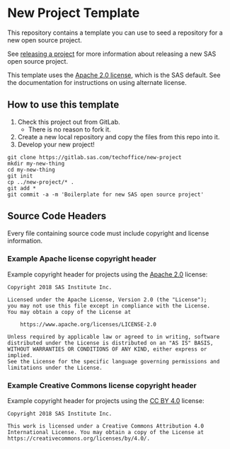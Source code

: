 # New Project Template

This repository contains a template you can use to seed a repository for a
new open source project.

See [releasing a project](https://gitlab.sas.com/techoffice/open-source-guide/blob/master/docs/creating/RELEASING.md) for more information about
releasing a new SAS open source project.

This template uses the [Apache 2.0 license](https://www.apache.org/licenses/LICENSE-2.0), which is the SAS default.  See the
documentation for instructions on using alternate license.

## How to use this template

1. Check this project out from GitLab.
    * There is no reason to fork it.
1. Create a new local repository and copy the files from this repo into it.
1. Develop your new project!

``` shell
git clone https://gitlab.sas.com/techoffice/new-project
mkdir my-new-thing
cd my-new-thing
git init
cp ../new-project/* .
git add *
git commit -a -m 'Boilerplate for new SAS open source project'
```

## Source Code Headers

Every file containing source code must include copyright and license
information.

### Example Apache license copyright header
Example copyright header for projects using the [Apache 2.0](https://www.apache.org/licenses/LICENSE-2.0) license:

    Copyright 2018 SAS Institute Inc.

    Licensed under the Apache License, Version 2.0 (the "License");
    you may not use this file except in compliance with the License.
    You may obtain a copy of the License at

        https://www.apache.org/licenses/LICENSE-2.0

    Unless required by applicable law or agreed to in writing, software
    distributed under the License is distributed on an "AS IS" BASIS,
    WITHOUT WARRANTIES OR CONDITIONS OF ANY KIND, either express or implied.
    See the License for the specific language governing permissions and
    limitations under the License.

### Example Creative Commons license copyright header
Example copyright header for projects using the [CC BY 4.0](https://creativecommons.org/licenses/by/4.0/) license: 

    Copyright 2018 SAS Institute Inc.

    This work is licensed under a Creative Commons Attribution 4.0 International License. You may obtain a copy of the License at
    https://creativecommons.org/licenses/by/4.0/.